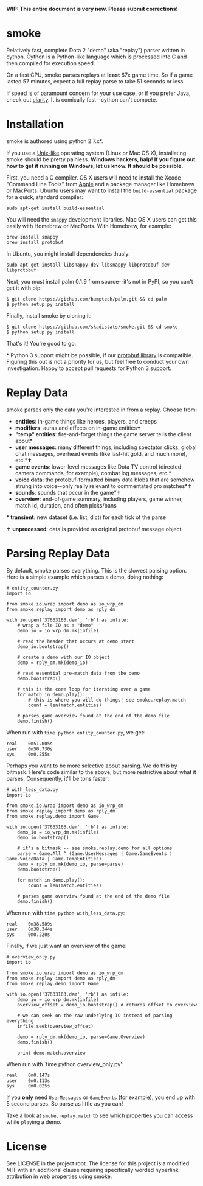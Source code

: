 **WIP: This entire document is very new. Please submit corrections!**

# smoke

Relatively fast, complete Dota 2 "demo" (aka "replay") parser written in
cython. Cython is a Python-like language which is processed into C and then
compiled for execution speed.

On a fast CPU, smoke parses replays at **least** 67x game time. So if a game
lasted 57 minutes, expect a full replay parse to take 51 seconds or less.

If speed is of paramount concern for your use case, or if you prefer Java,
check out [clarity](https://github.com/skadistats/clarity). It is comically
fast--cython can't compete.


# Installation

smoke is authored using python 2.7.x*. 

If you use a [Unix-like](http://en.wikipedia.org/wiki/Unix-like) operating
system (Linux or Mac OS X), installating smoke should be pretty painless.
**Windows hackers, halp! If you figure out how to get it running on Windows,
let us know. It should be possible.**

First, you need a C compiler. OS X users will need to install the Xcode
"Command Line Tools" from
[Apple](https://developer.apple.com/downloads/index.action) and a package
manager like Homebrew or MacPorts. Ubuntu users may want to install the
`build-essential` package for a quick, standard compiler:

    sudo apt-get install build-essential

You will need the `snappy` development libraries. Mac OS X users can get this
easily with Homebrew or MacPorts. With Homebrew, for example:

    brew install snappy
    brew install protobuf

In Ubuntu, you might install dependencies thusly:

    sudo apt-get install libsnappy-dev libsnappy libprotobuf-dev libprotobuf

Next, you must install palm 0.1.9 from source--it's not in PyPI, so you can't
get it with pip:

    $ git clone https://github.com/bumptech/palm.git && cd palm
    $ python setup.py install

Finally, install smoke by cloning it:

    $ git clone https://github.com/skadistats/smoke.git && cd smoke
    $ python setup.py install

That's it! You're good to go.

\* Python 3 support might be possible, if our
[protobuf library](https://github.com/bumptech/palm) is compatible. Figuring
this out is not a priority for us, but feel free to conduct your own
investigation. Happy to accept pull requests for Python 3 support.


# Replay Data

smoke parses only the data you're interested in from a replay. Choose from:

* **entities**: in-game things like heroes, players, and creeps
* **modifiers**: auras and effects on in-game entities✝
* **"temp" entities**: fire-and-forget things the game server tells the
client about*
* **user messages**: many different things, including spectator clicks, global
chat messages, overhead events (like last-hit gold, and much more), etc.*✝
* **game events**: lower-level messages like Dota TV control (directed camera
commands, for example), combat log messages, etc.*
* **voice data**: the protobuf-formatted binary data blobs that are somehow
strung into voice--only really relevant to commentated pro matches*✝
* **sounds**: sounds that occur in the game*✝
* **overview**: end-of-game summary, including players, game winner, match id,
duration, and often picks/bans

\* **transient**: new dataset (i.e. list, dict) for each tick of the parse

✝ **unprocessed**: data is provided as original protobuf message object

# Parsing Replay Data

By default, smoke parses everything. This is the slowest parsing option. Here
is a simple example which parses a demo, doing nothing:

    # entity_counter.py
    import io

    from smoke.io.wrap import demo as io_wrp_dm
    from smoke.replay import demo as rply_dm

    with io.open('37633163.dem', 'rb') as infile:
        # wrap a file IO as a "demo"
        demo_io = io_wrp_dm.mk(infile)

        # read the header that occurs at demo start
        demo_io.bootstrap() 

        # create a demo with our IO object
        demo = rply_dm.mk(demo_io)

        # read essential pre-match data from the demo
        demo.bootstrap() 

        # this is the core loop for iterating over a game
        for match in demo.play():
            # this is where you will do things! see smoke.replay.match
            count = len(match.entities)

        # parses game overview found at the end of the demo file
        demo.finish()

When run with `time python entity_counter.py`, we get:

    real    0m51.005s
    user    0m50.730s
    sys     0m0.255s

Perhaps you want to be more selective about parsing. We do this by bitmask.
Here's code similar to the above, but more restrictive about what it parses.
Consequently, it'll be tons faster:

    # with_less_data.py
    import io

    from smoke.io.wrap import demo as io_wrp_dm
    from smoke.replay import demo as rply_dm
    from smoke.replay.demo import Game

    with io.open('37633163.dem', 'rb') as infile:
        demo_io = io_wrp_dm.mk(infile)
        demo_io.bootstrap() 

        # it's a bitmask -- see smoke.replay.demo for all options
        parse = Game.All ^ (Game.UserMessages | Game.GameEvents | Game.VoiceData | Game.TempEntities)
        demo = rply_dm.mk(demo_io, parse=parse)
        demo.bootstrap() 

        for match in demo.play():
            count = len(match.entities)

        # parses game overview found at the end of the demo file
        demo.finish()

When run with `time python with_less_data.py`:

    real    0m38.589s
    user    0m38.344s
    sys     0m0.220s

Finally, if we just want an overview of the game:

    # overview_only.py
    import io

    from smoke.io.wrap import demo as io_wrp_dm
    from smoke.replay import demo as rply_dm
    from smoke.replay.demo import Game

    with io.open('37633163.dem', 'rb') as infile:
        demo_io = io_wrp_dm.mk(infile)
        overview_offset = demo_io.bootstrap() # returns offset to overview

        # we can seek on the raw underlying IO instead of parsing everything
        infile.seek(overview_offset)

        demo = rply_dm.mk(demo_io, parse=Game.Overview)
        demo.finish()

        print demo.match.overview

When run with `time python overview_only.py':

    real    0m0.147s
    user    0m0.113s
    sys     0m0.025s

If you **only** need `UserMessages` or `GameEvents` (for example), you end up
with 5 second parses. So parse as little as you can!

Take a look at `smoke.replay.match` to see which properties you can access
while `play`ing a demo.


# License

See LICENSE in the project root. The license for this project is a modified
MIT with an additional clause requiring specifically worded hyperlink
attribution in web properties using smoke.
